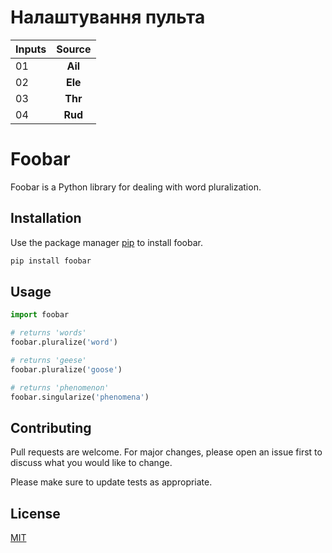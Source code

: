 # Налаштування пульта


| Inputs |  Source   |
|:-------|:---------:|
| 01     |  **Ail**  |
| 02     |  **Ele**  |
| 03     |  **Thr**  |
| 04     |  **Rud**  |
# Foobar

Foobar is a Python library for dealing with word pluralization.

## Installation

Use the package manager [pip](https://pip.pypa.io/en/stable/) to install foobar.

```bash
pip install foobar
```

## Usage

```python
import foobar

# returns 'words'
foobar.pluralize('word')

# returns 'geese'
foobar.pluralize('goose')

# returns 'phenomenon'
foobar.singularize('phenomena')
```

## Contributing

Pull requests are welcome. For major changes, please open an issue first
to discuss what you would like to change.

Please make sure to update tests as appropriate.

## License

[MIT](https://choosealicense.com/licenses/mit/)
